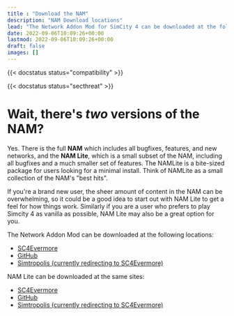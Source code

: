 ```yaml
---
title : "Download the NAM"
description: "NAM Download locations"
lead: "The Network Addon Mod for SimCity 4 can be downloaded at the following locations."
date: 2022-09-06T10:09:26+00:00
lastmod: 2022-09-06T10:09:26+00:00
draft: false
images: []
---
```


{{< docstatus status="compatibility" >}}

{{< docstatus status="secthreat" >}}

# Wait, there's _two_ versions of the NAM?

Yes. There is the full **NAM** which includes all bugfixes, features, and new networks, and the **NAM Lite**, which is a small subset of the NAM, including all bugfixes and a much smaller set of features. The NAMLite is a bite-sized package for users looking for a minimal install. Think of NAMLite as a small collection of the NAM's "best hits".

If you're a brand new user, the sheer amount of content in the NAM can be overwhelming, so it could be a good idea to start out with NAM Lite to get a feel for how things work. Similarly if you are a user who prefers to play Simcity 4 as vanilla as possible, NAM Lite may also be a great option for you.

The Network Addon Mod can be downloaded at the following locations:

* [SC4Evermore](https://www.sc4evermore.com/index.php/downloads/download/6-network-addon-mod-nam/2-network-addon-mod)
* [GitHub](https://github.com/NAMTeam/Network-Addon-Mod/releases)
* [Simtropolis (currently redirecting to SC4Evermore)](https://community.simtropolis.com/files/file/26793-network-addon-mod-nam-cross-platform/)


NAM Lite can be downloaded at the same sites:
* [SC4Evermore](https://www.sc4evermore.com/index.php/downloads/download/6-network-addon-mod-nam/40-nam-lite)
* [GitHub](https://github.com/NAMTeam/Network-Addon-Mod/releases)
* [Simtropolis (currently redirecting to SC4Evermore)](https://community.simtropolis.com/files/file/35417-network-addon-mod-lite-nam-lite-cross-platform/)